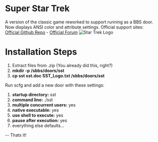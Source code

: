 # Super Star Trek
A version of the classic game reworked to support running as a BBS door. Now displays ANSI color and attribute settings.
Official support sites: [Official Github Repo](https://github.com/fstltna/SuperStarTrek) - [Official Forum](https://synchronetbbs.org/index.php/forum/super-star-trek) 
![Star Trek Logo](https://SynchronetBBS.org/images/StarTrekLogo.jpg) 


Installation Steps
==
1. Extract files from .zip (You already did this, right?)
2. **mkdir -p /sbbs/doors/sst**
3. **cp sst sst.doc SST_Logo.txt /sbbs/doors/sst**

Run scfg and add a new door with these settings:
1. **startup directory:** sst
2. **command line:** ./sst
3. **multiple concurrent users:** yes
4. **native executable:** yes
5. **use shell to execute:** yes
6. **pause after execution:** yes
7. everything else defaults...

--
Thats it!